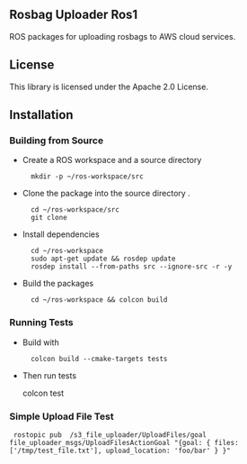 ## Rosbag Uploader Ros1

ROS packages for uploading rosbags to AWS cloud services.

## License

This library is licensed under the Apache 2.0 License. 

## Installation
### Building from Source
- Create a ROS workspace and a source directory

        mkdir -p ~/ros-workspace/src

- Clone the package into the source directory . 

        cd ~/ros-workspace/src
        git clone
- Install dependencies

        cd ~/ros-workspace 
        sudo apt-get update && rosdep update
        rosdep install --from-paths src --ignore-src -r -y
- Build the packages

        cd ~/ros-workspace && colcon build

### Running Tests
- Build with

        colcon build --cmake-targets tests

- Then run tests

    colcon test

### Simple Upload File Test
```
 rostopic pub  /s3_file_uploader/UploadFiles/goal   file_uploader_msgs/UploadFilesActionGoal "{goal: { files:['/tmp/test_file.txt'], upload_location: 'foo/bar' } }"
```
